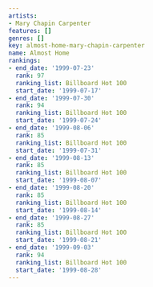 ```yaml
---
artists:
- Mary Chapin Carpenter
features: []
genres: []
key: almost-home-mary-chapin-carpenter
name: Almost Home
rankings:
- end_date: '1999-07-23'
  rank: 97
  ranking_list: Billboard Hot 100
  start_date: '1999-07-17'
- end_date: '1999-07-30'
  rank: 94
  ranking_list: Billboard Hot 100
  start_date: '1999-07-24'
- end_date: '1999-08-06'
  rank: 85
  ranking_list: Billboard Hot 100
  start_date: '1999-07-31'
- end_date: '1999-08-13'
  rank: 85
  ranking_list: Billboard Hot 100
  start_date: '1999-08-07'
- end_date: '1999-08-20'
  rank: 85
  ranking_list: Billboard Hot 100
  start_date: '1999-08-14'
- end_date: '1999-08-27'
  rank: 85
  ranking_list: Billboard Hot 100
  start_date: '1999-08-21'
- end_date: '1999-09-03'
  rank: 94
  ranking_list: Billboard Hot 100
  start_date: '1999-08-28'
---
```


